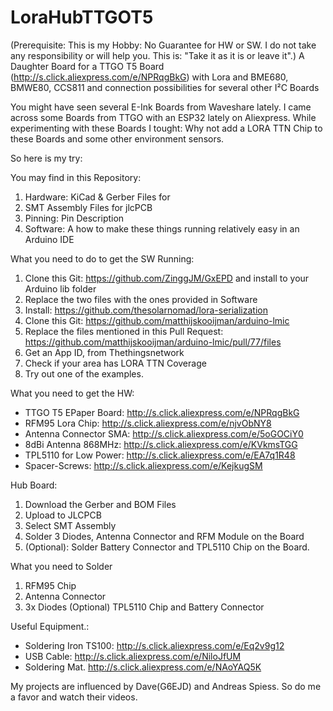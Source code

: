 # LoraHubTTGOT5
(Prerequisite: This is my Hobby: No Guarantee for HW or SW. I do not take any responsibility or will help you. This is: "Take it as it is or leave it".)
A Daughter Board for a TTGO T5 Board (http://s.click.aliexpress.com/e/NPRqgBkG) with Lora and BME680, BMWE80, CCS811 and connection possibilities for several other I²C Boards


You might have seen several E-Ink Boards from Waveshare lately. I came across some Boards from TTGO with an ESP32 lately on Aliexpress.
While experimenting with these Boards I tought: Why not add a LORA TTN Chip to these Boards and some other environment sensors.

So here is my try:

You may find in this Repository:
1. Hardware: KiCad & Gerber Files for 
2. SMT Assembly Files for jlcPCB 
3. Pinning: Pin Description
4. Software: A how to make these things running relatively easy in an Arduino IDE

What you need to do to get the SW Running:
1. Clone this Git: https://github.com/ZinggJM/GxEPD and install to your Arduino lib folder
2. Replace the two files with the ones provided in Software
3. Install: https://github.com/thesolarnomad/lora-serialization
4. Clone this Git: https://github.com/matthijskooijman/arduino-lmic
5. Replace the files mentioned in this Pull Request: https://github.com/matthijskooijman/arduino-lmic/pull/77/files
6. Get an App ID, from Thethingsnetwork
7. Check if your area has LORA TTN Coverage
8. Try out one of the examples.

What you need to get the HW:
- TTGO T5 EPaper Board: http://s.click.aliexpress.com/e/NPRqgBkG
- RFM95 Lora Chip: http://s.click.aliexpress.com/e/njvObNY8
- Antenna Connector SMA: http://s.click.aliexpress.com/e/5oGOCiY0
- 8dBi Antenna 868MHz: http://s.click.aliexpress.com/e/KVkmsTGG
- TPL5110 for Low Power: http://s.click.aliexpress.com/e/EA7q1R48
- Spacer-Screws: http://s.click.aliexpress.com/e/KejkugSM

Hub Board:
1. Download the Gerber and BOM Files
2. Upload to JLCPCB
3. Select SMT Assembly
4. Solder 3 Diodes, Antenna Connector and RFM Module on the Board
5. (Optional): Solder Battery Connector and TPL5110 Chip on the Board.

What you need to Solder
1. RFM95 Chip
2. Antenna Connector
3. 3x Diodes
(Optional) TPL5110 Chip and Battery Connector

Useful Equipment.:
- Soldering Iron TS100: http://s.click.aliexpress.com/e/Eq2v9g12
- USB Cable: http://s.click.aliexpress.com/e/NiloJfUM
- Soldering Mat. http://s.click.aliexpress.com/e/NAoYAQ5K

My projects are influenced by Dave(G6EJD) and Andreas Spiess. So do me a favor and watch their videos.

